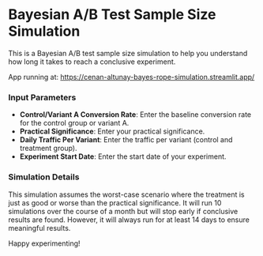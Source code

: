 # Bayesian A/B Test Sample Size Simulation

This is a Bayesian A/B test sample size simulation to help you understand how long it takes to reach a conclusive experiment.

App running at: https://cenan-altunay-bayes-rope-simulation.streamlit.app/

### Input Parameters
- **Control/Variant A Conversion Rate**: Enter the baseline conversion rate for the control group or variant A.
- **Practical Significance**: Enter your practical significance.
- **Daily Traffic Per Variant**: Enter the traffic per variant (control and treatment group).
- **Experiment Start Date**: Enter the start date of your experiment.

### Simulation Details
This simulation assumes the worst-case scenario where the treatment is just as good or worse than the practical significance. It will run 10 simulations over the course of a month but will stop early if conclusive results are found. However, it will always run for at least 14 days to ensure meaningful results.

Happy experimenting!


